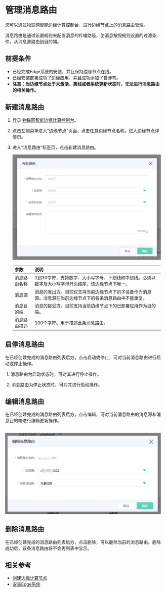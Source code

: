 # 管理消息路由

您可以通过物联网智能边缘计算控制台，进行边缘节点上的消息路由管理。

消息路由是通过设置规则来配置消息的传输路径，使消息按照规则设置的过滤条件，从消息源路由到目的端。 

## 前提条件

- 已经完成Edge系统的安装，并且保持边缘节点在线。
- 已经安装部署成功了边缘应用，并且成功添加了自涉笔。
- **注意：当边缘节点处于未激活、离线或者系统更新状态时，无法进行消息路由的相关操作。**

## 新建消息路由

1. 登录 [物联网智能边缘计算控制台](https://iot-console.jdcloud.com/iotedge)。

2. 点击左侧菜单进入“边缘节点”页面，点击任意边缘节点名称，进入边缘节点详情页。

3. 进入“消息路由”标签页，点击新建消息路由。

   ![新建消息路由](../../../../image/IoT/IoT-Edge/CreateMsgRoutor.png) 

   | 参数         | 说明                                                         |
   | ------------ | ------------------------------------------------------------ |
   | 消息路由名称 | 1到30字符，支持数字、大小写字母、下划线和中划线。必须以数字及大小写字母开头结尾，该边缘节点下唯一。 |
   | 消息源       | 消息的发出方。目前仅支持当前边缘节点下的子设备作为消息源。消息源在当前边缘节点下的各条消息路由中不能重复。 |
   | 消息目的端   | 消息的接受方。目前支持当前边缘节点下的已部署应用作为目的端。 |
   | 消息路由描述 | 100个字符。用于描述此条消息路由。                            |

## 启停消息路由

​		在已经创建完成的消息路由列表后方，点击启动或停止，可对当前消息路由进行启动或停止操作。

​		1. 消息路由为启动状态时，可对其进行停止操作。

​		2. 消息路由为停止状态时，可对其进行启动操作。

## 编辑消息路由

​		在已经创建完成的消息路由列表后方，点击编辑，可对当前消息路由的消息源和消息目的端进行编辑更新操作。

​		![编辑消息路由](../../../../image/IoT/IoT-Edge/EditMsgRoutor.png)

## 删除消息路由

​		 在已经创建完成的消息路由列表后方，点击删除，可以删除当前的消息路由。删除成功后，该条消息路由将不会再列表中显示。

## 相关参考

- [创建边缘计算节点](../../Getting-Started/Create-Edgenode.md)
- [安装Edge系统](../../Getting-Started/Install-Edge-System.md)                    